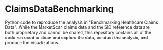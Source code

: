 # ClaimsDataBenchmarking
Python code to reproduce the analysis in "Benchmarking Healthcare Claims Data".  While the MarketScan claims data and the SID reference data are both proprietary and cannot be shared, this repository contains all of the code run used to clean and explore the data, conduct the analysis, and produce the visualizations.

